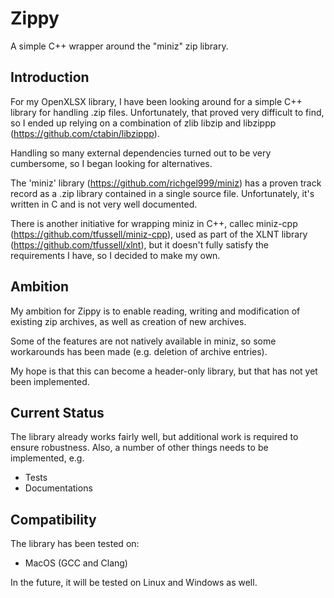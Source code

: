 # Zippy
A simple C++ wrapper around the "miniz" zip library.

## Introduction
For my OpenXLSX library, I have been looking around for a simple C++ library for handling .zip files. Unfortunately, that proved very difficult to find, so I ended up relying on a combination of zlib libzip and libzippp (https://github.com/ctabin/libzippp).

Handling so many external dependencies turned out to be very cumbersome, so I began looking for alternatives.

The 'miniz' library (https://github.com/richgel999/miniz) has a proven track record as a .zip library contained in a single source file. Unfortunately, it's written in C and is not very well documented.

There is another initiative for wrapping miniz in C++, callec miniz-cpp (https://github.com/tfussell/miniz-cpp), used as part of the XLNT library (https://github.com/tfussell/xlnt), but it doesn't fully satisfy the requirements I have, so I decided to make my own.

## Ambition
My ambition for Zippy is to enable reading, writing and modification of existing zip archives, as well as creation of new archives.

Some of the features are not natively available in miniz, so some workarounds has been made (e.g. deletion of archive entries).

My hope is that this can become a header-only library, but that has not yet been implemented.

## Current Status
The library already works fairly well, but additional work is required to ensure robustness. Also, a number of other things needs to be implemented, e.g.

 - Tests
 - Documentations
 
## Compatibility
The library has been tested on:
- MacOS (GCC and Clang)

In the future, it will be tested on Linux and Windows as well.
